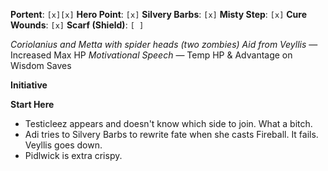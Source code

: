 **Portent**: `[x][x]`
**Hero Point**: `[x]`
**Silvery Barbs**: `[x]`
**Misty Step**: `[x]`
**Cure Wounds**: `[x]`
**Scarf (Shield)**: `[ ]`

*Coriolanius and Metta with spider heads (two zombies)*
*Aid from Veyllis* — Increased Max HP
*Motivational Speech* — Temp HP & Advantage on Wisdom Saves

**Initiative**

**Start Here**
- Testicleez appears and doesn't know which side to join. What a bitch.
- Adi tries to Silvery Barbs to rewrite fate when she casts Fireball. It fails. Veyllis goes down.
- Pidlwick is extra crispy.